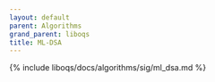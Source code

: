 ```yaml
---
layout: default
parent: Algorithms
grand_parent: liboqs
title: ML-DSA
---
```


{% include liboqs/docs/algorithms/sig/ml_dsa.md %}
